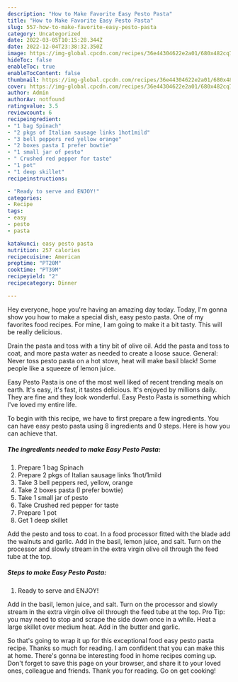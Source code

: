 ```yaml
---
description: "How to Make Favorite Easy Pesto Pasta"
title: "How to Make Favorite Easy Pesto Pasta"
slug: 557-how-to-make-favorite-easy-pesto-pasta
category: Uncategorized
date: 2022-03-05T10:15:28.344Z
date: 2022-12-04T23:38:32.350Z
image: https://img-global.cpcdn.com/recipes/36e44304622e2a01/680x482cq70/easy-pesto-pasta-recipe-main-photo.jpg
hideToc: false
enableToc: true
enableTocContent: false
thumbnail: https://img-global.cpcdn.com/recipes/36e44304622e2a01/680x482cq70/easy-pesto-pasta-recipe-main-photo.jpg
cover: https://img-global.cpcdn.com/recipes/36e44304622e2a01/680x482cq70/easy-pesto-pasta-recipe-main-photo.jpg
author: Admin
authorAv: notfound
ratingvalue: 3.5
reviewcount: 6
recipeingredient:
- "1 bag Spinach"
- "2 pkgs of Italian sausage links 1hot1mild"
- "3 bell peppers red yellow orange"
- "2 boxes pasta I prefer bowtie"
- "1 small jar of pesto"
- " Crushed red pepper for taste"
- "1 pot"
- "1 deep skillet"
recipeinstructions:

- "Ready to serve and ENJOY!"
categories:
- Recipe
tags:
- easy
- pesto
- pasta

katakunci: easy pesto pasta 
nutrition: 257 calories
recipecuisine: American
preptime: "PT20M"
cooktime: "PT39M"
recipeyield: "2"
recipecategory: Dinner

---
```



Hey everyone, hope you're having an amazing day today. Today, I'm gonna show you how to make a special dish, easy pesto pasta. One of my favorites food recipes. For mine, I am going to make it a bit tasty. This will be really delicious.

Drain the pasta and toss with a tiny bit of olive oil. Add the pasta and toss to coat, and more pasta water as needed to create a loose sauce. General: Never toss pesto pasta on a hot stove, heat will make basil black! Some people like a squeeze of lemon juice.

Easy Pesto Pasta is one of the most well liked of recent trending meals on earth. It's easy, it's fast, it tastes delicious. It's enjoyed by millions daily. They are fine and they look wonderful. Easy Pesto Pasta is something which I've loved my entire life.


To begin with this recipe, we have to first prepare a few ingredients. You can have easy pesto pasta using 8 ingredients and 0 steps. Here is how you can achieve that.

<!--inarticleads1-->

##### The ingredients needed to make Easy Pesto Pasta:

1. Prepare 1 bag Spinach
1. Prepare 2 pkgs of Italian sausage links 1hot/1mild
1. Take 3 bell peppers red, yellow, orange
1. Take 2 boxes pasta (I prefer bowtie)
1. Take 1 small jar of pesto
1. Take  Crushed red pepper for taste
1. Prepare 1 pot
1. Get 1 deep skillet


Add the pesto and toss to coat. In a food processor fitted with the blade add the walnuts and garlic. Add in the basil, lemon juice, and salt. Turn on the processor and slowly stream in the extra virgin olive oil through the feed tube at the top. 

<!--inarticleads2-->

##### Steps to make Easy Pesto Pasta:


1. Ready to serve and ENJOY!

Add in the basil, lemon juice, and salt. Turn on the processor and slowly stream in the extra virgin olive oil through the feed tube at the top. Pro Tip: you may need to stop and scrape the side down once in a while. Heat a large skillet over medium heat. Add in the butter and garlic. 

So that's going to wrap it up for this exceptional food easy pesto pasta recipe. Thanks so much for reading. I am confident that you can make this at home. There's gonna be interesting food in home recipes coming up. Don't forget to save this page on your browser, and share it to your loved ones, colleague and friends. Thank you for reading. Go on get cooking!
